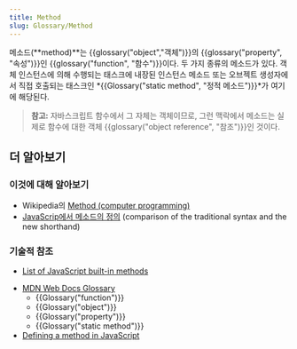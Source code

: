 ```yaml
---
title: Method
slug: Glossary/Method
---
```


메소드(**method)**는 {{glossary("object","객체")}}의 {{glossary("property", "속성")}}인 {{glossary("function", "함수")}}이다. 두 가지 종류의 메소드가 있다. 객체 인스턴스에 의해 수행되는 태스크에 내장된 인스턴스 메소드 또는 오브젝트 생성자에서 직접 호출되는 태스크인 *{{Glossary("static method", "정적 메소드")}}*가 여기에 해당된다.

> **참고:** 자바스크립트 함수에서 그 자체는 객체이므로, 그런 맥락에서 메소드는 실제로 함수에 대한 객체 {{glossary("object reference", "참조")}}인 것이다.

## 더 알아보기

### 이것에 대해 알아보기

- Wikipedia의 [Method (computer programming)](<https://en.wikipedia.org/wiki/Method_(computer_programming)>)
- [JavaScrip에서 메소드의 정의](/ko/docs/Web/JavaScript/Reference/Functions/Method_definitions) (comparison of the traditional syntax and the new shorthand)

### 기술적 참조

- [List of JavaScript built-in methods](/ko/docs/Web/JavaScript/Reference/Methods_Index)

<section id="Quick_links"><ul><li><a href="/en-US/docs/Glossary">MDN Web Docs Glossary</a><ul><li>{{Glossary("function")}}</li><li>{{Glossary("object")}}</li><li>{{Glossary("property")}}</li><li>{{Glossary("static method")}}</li></ul></li><li><a href="/en-US/docs/Web/JavaScript/Reference/Functions/Method_definitions">Defining a method in JavaScript</a></li></ul></section>
